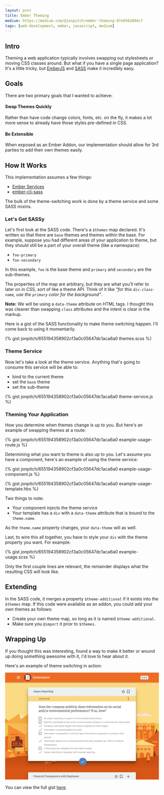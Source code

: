 ```yaml
---
layout: post
title: Ember Theming
medium: https://medium.com/@jonpitch/ember-theming-97e9562084c7
tags: [web-development, ember, javascript, medium]
---
```


## Intro
Theming a web application typically involves swapping out stylesheets or moving CSS classes around. But what if you have a single page application? It's a little tricky, but [EmberJS](http://emberjs.com/) and [SASS](http://sass-lang.com/) make it incredibly easy.

## Goals
There are two primary goals that I wanted to achieve:

#### Swap Themes Quickly
Rather than have code change colors, fonts, etc. on the fly, it makes a lot more sense to already have those styles pre-defined in CSS.

#### Be Extensible
When exposed as an Ember Addon, our implementation should allow for 3rd parties to add their own themes easily.

## How It Works
This implementation assumes a few things:

* [Ember Services](https://guides.emberjs.com/v2.4.0/applications/services/)
* [ember-cli-sass](https://github.com/aexmachina/ember-cli-sass)

The bulk of the theme-switching work is done by a theme service and some SASS mixins.

### Let's Get SASSy
Let's first look at the SASS code. There's a `$themes` map declared. It's written so that there are `base` themes and themes within the base. For example, suppose you had different areas of your application to theme, but they should still be a part of your overall theme (like a namespace):

* `foo-primary`
* `foo-secondary`

In this example, `foo` is the base theme and `primary` and `secondary` are the sub-themes.

The properties of the map are arbitrary, but they are what you'll refer to later on in CSS, sort of like a theme API. Think of it like _"for this `div.class-name`, use the `primary` color for the background"_.

**Note:** We will be using a `data-theme` attribute on HTML tags. I thought this was cleaner than swapping `class` attributes and the intent is clear in the markup.

Here is a gist of the SASS functionality to make theme switching happen. I'll come back to using it momentarily.

{% gist jonpitch/655194358902cf3a0c05647dc1aca6a0 themes.scss %}

### Theme Service
Now let's take a look at the theme service. Anything that's going to consume this service will be able to:

* bind to the current theme
* set the `base` theme
* set the sub-theme

{% gist jonpitch/655194358902cf3a0c05647dc1aca6a0 theme-service.js %}

### Theming Your Application

How you determine when themes change is up to you. But here's an example of swapping themes at a route:

{% gist jonpitch/655194358902cf3a0c05647dc1aca6a0 example-usage-route.js %}

Determining what you want to theme is also up to you. Let's assume you have a component, here's an example of using the theme service:

{% gist jonpitch/655194358902cf3a0c05647dc1aca6a0 example-usage-component.js %}

{% gist jonpitch/655194358902cf3a0c05647dc1aca6a0 example-usage-template.hbs %}

Two things to note:

* Your component injects the theme service
* Your template has a `div` with a `data-theme` attribute that is bound to the `theme.name`.

As the `theme.name` property changes, your `data-theme` will as well.

Last, to wire this all together, you have to style your `div` with the theme property you want. For example:

{% gist jonpitch/655194358902cf3a0c05647dc1aca6a0 example-usage.scss %}

Only the first couple lines are relevant, the remainder displays what the resulting CSS will look like.

## Extending

In the SASS code, it merges a property `$theme-additional` if it exists into the `$themes` map. If this code were available as an addon, you could add your own themes as follows:

* Create your own theme map, so long as it is named `$theme-additional`.
* Make sure you `@import` it prior to `$themes`.

## Wrapping Up

If you thought this was interesting, found a way to make it better or wound up doing something awesome with it, I'd love to hear about it.

Here's an example of theme switching in action:

![Ember Theming](/public/img/posts/20160402/ember-theming.gif "Ember Theming")

You can view the full gist [here](https://gist.github.com/jonpitch/655194358902cf3a0c05647dc1aca6a0).
